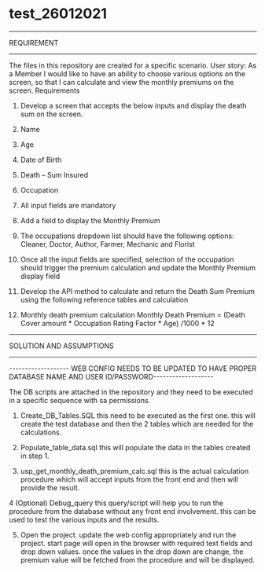 # test_26012021
***********************************************************************************************************************
REQUIREMENT
***********************************************************************************************************************
The files in this repository are created for a specific scenario.
User story:
As a Member I would like to have an ability to choose various options on the screen, so that I can
calculate and view the monthly premiums on the screen.
Requirements
1. Develop a screen that accepts the below inputs and display the death sum on the screen.
1. Name
2. Age
3. Date of Birth
4. Death – Sum Insured
5. Occupation
2. All input fields are mandatory
3. Add a field to display the Monthly Premium
4. The occupations dropdown list should have the following options: Cleaner, Doctor, Author,
Farmer, Mechanic and Florist
5. Once all the input fields are specified, selection of the occupation should trigger the
premium calculation and update the Monthly Premium display field
6. Develop the API method to calculate and return the Death Sum Premium using the following
reference tables and calculation

3. Monthly death premium calculation
Monthly Death Premium = (Death Cover amount * Occupation Rating Factor * Age)
/1000 * 12

***********************************************************************************************************************
SOLUTION AND ASSUMPTIONS
***********************************************************************************************************************
------------------- WEB CONFIG NEEDS TO BE UPDATED TO HAVE PROPER DATABASE NAME AND USER ID/PASSWORD-------------------

The DB scripts are attached in the repository and they need to be executed in a specific sequence with sa permissions.
1. Create_DB_Tables.SQL
this need to be executed as the first one.
this will create the test database and then the 2 tables which are needed for the calculations.

2. Populate_table_data.sql
this will populate the data in the tables created in step 1.

3. usp_get_monthly_death_premium_calc.sql
this is the actual calculation procedure which will accept inputs from the front end and then will provide the result.

4 (Optional) Debug_query
this query/script will help you to run the procedure from the database without any front end involvement.
this can be used to test the various inputs and the results.

5. Open the project. update the web config appropriately and run the project.
start page will open in the browser with required text fields and drop down values.
once the values in the drop down are change, the premium value will be fetched from the procedure and will be displayed.
